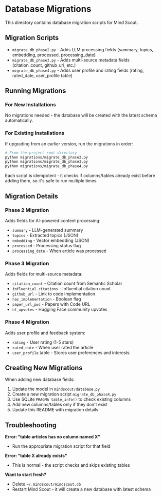 # Database Migrations

This directory contains database migration scripts for Mind Scout.

## Migration Scripts

- `migrate_db_phase2.py` - Adds LLM processing fields (summary, topics, embedding, processed, processing_date)
- `migrate_db_phase3.py` - Adds multi-source metadata fields (citation_count, github_url, etc.)
- `migrate_db_phase4.py` - Adds user profile and rating fields (rating, rated_date, user_profile table)

## Running Migrations

### For New Installations

No migrations needed - the database will be created with the latest schema automatically.

### For Existing Installations

If upgrading from an earlier version, run the migrations in order:

```bash
# From the project root directory
python migrations/migrate_db_phase2.py
python migrations/migrate_db_phase3.py
python migrations/migrate_db_phase4.py
```

Each script is idempotent - it checks if columns/tables already exist before adding them, so it's safe to run multiple times.

## Migration Details

### Phase 2 Migration

Adds fields for AI-powered content processing:
- `summary` - LLM-generated summary
- `topics` - Extracted topics (JSON)
- `embedding` - Vector embedding (JSON)
- `processed` - Processing status flag
- `processing_date` - When article was processed

### Phase 3 Migration

Adds fields for multi-source metadata:
- `citation_count` - Citation count from Semantic Scholar
- `influential_citations` - Influential citation count
- `github_url` - Link to code implementation
- `has_implementation` - Boolean flag
- `paper_url_pwc` - Papers with Code URL
- `hf_upvotes` - Hugging Face community upvotes

### Phase 4 Migration

Adds user profile and feedback system:
- `rating` - User rating (1-5 stars)
- `rated_date` - When user rated the article
- `user_profile` table - Stores user preferences and interests

## Creating New Migrations

When adding new database fields:

1. Update the model in `mindscout/database.py`
2. Create a new migration script `migrate_db_phaseX.py`
3. Use SQLite `PRAGMA table_info()` to check existing columns
4. Add new columns/tables only if they don't exist
5. Update this README with migration details

## Troubleshooting

**Error: "table articles has no column named X"**
- Run the appropriate migration script for that field

**Error: "table X already exists"**
- This is normal - the script checks and skips existing tables

**Want to start fresh?**
- Delete `~/.mindscout/mindscout.db`
- Restart Mind Scout - it will create a new database with latest schema
